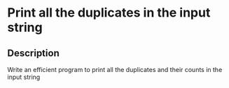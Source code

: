# Print all the duplicates in the input string 

## Description

Write an efficient program to print all the duplicates and their counts in the input string 
 
